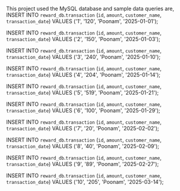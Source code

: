 This project used the MySQL database and sample data queries are,
INSERT INTO `reward_db`.`transaction` (`id`, `amount`, `customer_name`, `transaction_date`) VALUES ('1', '120', 'Poonam', '2025-01-01');

INSERT INTO `reward_db`.`transaction` (`id`, `amount`, `customer_name`, `transaction_date`) VALUES ('2', '150', 'Poonam', '2025-01-03');

INSERT INTO `reward_db`.`transaction` (`id`, `amount`, `customer_name`, `transaction_date`) VALUES ('3', '240', 'Poonam', '2025-01-10');

INSERT INTO `reward_db`.`transaction` (`id`, `amount`, `customer_name`, `transaction_date`) VALUES ('4', '204', 'Poonam', '2025-01-14');	

INSERT INTO `reward_db`.`transaction` (`id`, `amount`, `customer_name`, `transaction_date`) VALUES ('5', '519', 'Poonam', '2025-01-21');	

INSERT INTO `reward_db`.`transaction` (`id`, `amount`, `customer_name`, `transaction_date`) VALUES ('6', '100', 'Poonam', '2025-01-29');

INSERT INTO `reward_db`.`transaction` (`id`, `amount`, `customer_name`, `transaction_date`) VALUES ('7', '20', 'Poonam', '2025-02-02');

INSERT INTO `reward_db`.`transaction` (`id`, `amount`, `customer_name`, `transaction_date`) VALUES ('8', '40', 'Poonam', '2025-02-09');

INSERT INTO `reward_db`.`transaction` (`id`, `amount`, `customer_name`, `transaction_date`) VALUES ('9', '89', 'Poonam', '2025-02-27');

INSERT INTO `reward_db`.`transaction` (`id`, `amount`, `customer_name`, `transaction_date`) VALUES ('10', '205', 'Poonam', '2025-03-14');
